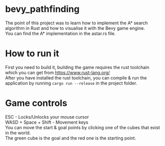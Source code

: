 # bevy_pathfinding
The point of this project was to learn how to implement the A* search algorithm in Rust and how to visualise it with the Bevy game engine. <br />
You can find the A* implementation in the astar.rs file.

# How to run it
First you need to build it, building the game requires the rust toolchain which you can get from https://www.rust-lang.org/ <br />
After you have installed the rust toolchain, you can compile & run the application by running ```cargo run --release``` in the project folder. <br />

# Game controls
ESC - Locks/Unlocks your mouse cursor <br />
WASD + Space + Shift - Movement keys <br />
You can move the start & goal points by clicking one of the cubes that exist in the world. <br />
The green cube is the goal and the red one is the starting point.
